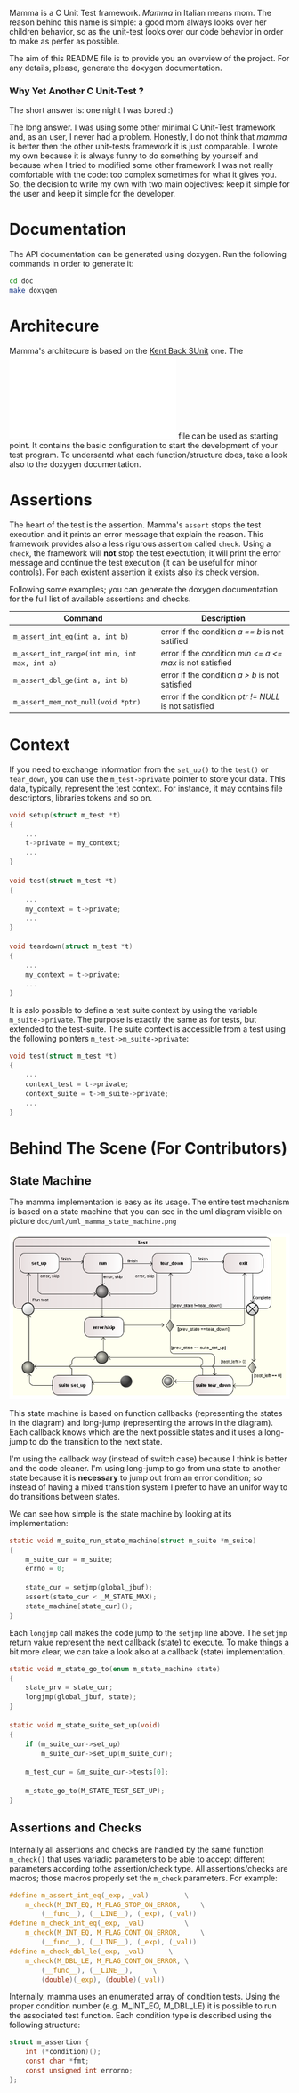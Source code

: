 Mamma is a C Unit Test framework. *Mamma* in Italian means mom. The reason
behind this name is simple: a good mom always looks over her children behavior,
so as the unit-test looks over our code behavior in order to make as perfer as
possible.

The aim of this README file is to provide you an overview of the project.
For any details, please, generate the doxygen documentation.

### Why Yet Another C Unit-Test ?
The short answer is: one night I was bored :)

The long answer. I was using some other minimal C Unit-Test framework and, as an
user, I never had a problem. Honestly, I do not think that *mamma* is better
then the other unit-tests framework it is just comparable.
I wrote my own because it is always funny to do something by yourself
and because when I tried to modified some other framework I was not really
comfortable with the code: too complex sometimes for what it gives you. So, the
decision to write my own with two main objectives: keep it simple for the user
and keep it simple for the developer.

# Documentation
The API documentation can be generated using doxygen. Run the following
commands in order to generate it:

```sh
cd doc
make doxygen
```

# Architecure
Mamma's architecure is based on the [Kent Back SUnit](https://web.archive.org/web/20150315073817/http://www.xprogramming.com/testfram.htm) one.
The ![skeleton.c](/examples/skeleton.c) file can be used as starting point.
It contains the basic configuration to start the development of your test
program. To undersantd what each function/structure does, take a look also to
the doxygen documentation.

# Assertions
The heart of the test is the assertion. Mamma's `assert` stops the test
execution and it prints an error message that explain the reason. This framework
provides also a less rigurous assertion called `check`. Using a `check`, the
framework will **not** stop the test exectution; it will print the error
message and continue the test execution (it can be useful for minor controls).
For each existent assertion it exists also its check version.

Following some examples; you can generate the doxygen documentation for the full
list of available assertions and checks.


| Command                                       | Description                                               |
| --------------------------------------------- | --------------------------------------------------------- |
| `m_assert_int_eq(int a, int b)`               | error if the condition *a == b* is not satified           |
| `m_assert_int_range(int min, int max, int a)` | error if the condition *min <= a <= max* is not satisfied |
| `m_assert_dbl_ge(int a, int b)`               | error if the condition *a > b* is not satisfied           |
| `m_assert_mem_not_null(void *ptr)`            | error if the condition *ptr != NULL* is not satisfied     |

# Context
If you need to exchange information from the `set_up()` to the `test()` or
`tear_down`, you can use the `m_test->private` pointer to store your data.
This data, typically, represent the test context. For instance, it may contains
file descriptors, libraries tokens and so on.

```c
void setup(struct m_test *t)
{
	...
	t->private = my_context;
	...
}

void test(struct m_test *t)
{
	...
	my_context = t->private;
	...
}

void teardown(struct m_test *t)
{
	...
	my_context = t->private;
	...
}
```

It is aslo possible to define a test suite context by using the variable
`m_suite->private`. The purpose is exactly the same as for tests, but extended
to the test-suite. The suite context is accessible from a test using the
following pointers `m_test->m_suite->private`:

```c
void test(struct m_test *t)
{
	...
	context_test = t->private;
	context_suite = t->m_suite->private;
	...
}
```


# Behind The Scene (For Contributors)
## State Machine
The mamma implementation is easy as its usage.
The entire test mechanism is based on a state machine that you can see in the
uml diagram visible on picture `doc/uml/uml_mamma_state_machine.png`

![State Machine](/doc/uml/uml_mamma_state_machine.png)

This state machine is based on function callbacks (representing the states in
the diagram) and long-jump (representing the arrows in the diagram). Each
callback knows which are the next possible states and it uses a long-jump to do
the transition to the next state.

I'm using the callback way (instead of switch case) because I think is better
and the code cleaner. I'm using long-jump to go from una state to another state
because it is **necessary** to jump out from an error condition; so instead of
having a mixed transition system I prefer to have an unifor way to do
transitions between states.

We can see how simple is the state machine by looking at its implementation:

```c
static void m_suite_run_state_machine(struct m_suite *m_suite)
{
	m_suite_cur = m_suite;
	errno = 0;

	state_cur = setjmp(global_jbuf);
	assert(state_cur < _M_STATE_MAX);
	state_machine[state_cur]();
}
```

Each `longjmp` call makes the code jump to the `setjmp` line above. The `setjmp`
return value represent the next callback (state) to execute. To make things
a bit more clear, we can take a look also at a callback (state) implementation.

```c
static void m_state_go_to(enum m_state_machine state)
{
	state_prv = state_cur;
	longjmp(global_jbuf, state);
}

static void m_state_suite_set_up(void)
{
	if (m_suite_cur->set_up)
		m_suite_cur->set_up(m_suite_cur);

	m_test_cur = &m_suite_cur->tests[0];

	m_state_go_to(M_STATE_TEST_SET_UP);
}
```


## Assertions and Checks
Internally all assertions and checks are handled by the same function
`m_check()` that uses variadic parameters to be able to accept different
parameters according tothe assertion/check type.
All assertions/checks are macros; those macros properly set the `m_check`
parameters. For example:

```c
#define m_assert_int_eq(_exp, _val)			\
	m_check(M_INT_EQ, M_FLAG_STOP_ON_ERROR,		\
		(__func__), (__LINE__), (_exp), (_val))
#define m_check_int_eq(_exp, _val)			\
	m_check(M_INT_EQ, M_FLAG_CONT_ON_ERROR,		\
		(__func__), (__LINE__), (_exp), (_val))
#define m_check_dbl_le(_exp, _val)		\
	m_check(M_DBL_LE, M_FLAG_CONT_ON_ERROR,	\
		(__func__), (__LINE__),		\
		(double)(_exp), (double)(_val))
```

Internally, mamma uses an enumerated array of condition tests. Using the proper
condition number (e.g. M_INT_EQ, M_DBL_LE) it is possible to run the associated
test function. Each condition type is described using the following structure:

```c
struct m_assertion {
	int (*condition)();
	const char *fmt;
	const unsigned int errorno;
};
```
